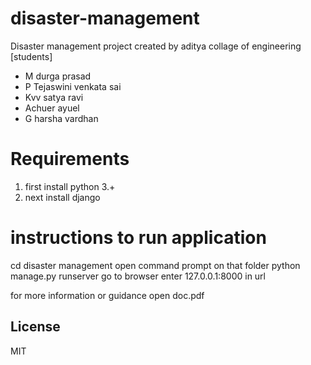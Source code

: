# disaster-management
Disaster management project  created by aditya collage of engineering [students]
- M durga prasad
- P Tejaswini venkata sai
- Kvv satya ravi
- Achuer ayuel
- G harsha vardhan


# Requirements 
1) first install python 3.+
2) next install django 

# instructions to run application
cd disaster management
open command prompt on that folder
python manage.py runserver
go to browser enter 127.0.0.1:8000 in url 

for more information or guidance open doc.pdf


License
----

MIT

